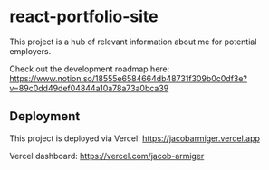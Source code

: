 # react-portfolio-site
This project is a hub of relevant information about me for potential employers.

Check out the development roadmap here: https://www.notion.so/18555e6584664db48731f309b0c0df3e?v=89c0dd49def04844a10a78a73a0bca39

## Deployment
This project is deployed via Vercel: https://jacobarmiger.vercel.app

Vercel dashboard: https://vercel.com/jacob-armiger
